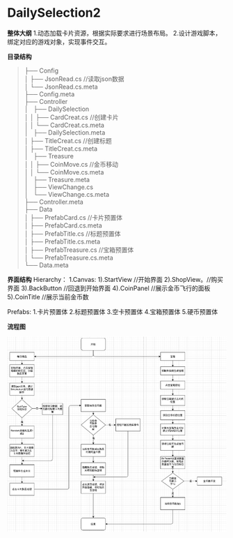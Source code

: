 # DailySelection2

**整体大纲**
 1.动态加载卡片资源，根据实际要求进行场景布局。
 2.设计游戏脚本，绑定对应的游戏对象，实现事件交互。
 
**目录结构**  
>├── Config  
>│   ├── JsonRead.cs  //读取json数据  
>│   └── JsonRead.cs.meta  
>├── Config.meta  
>├── Controller  
>│   ├── DailySelection  
>│   │   ├── CardCreat.cs  //创建卡片  
>│   │   └── CardCreat.cs.meta  
>│   ├── DailySelection.meta  
>│   ├── TitleCreat.cs  //创建标题  
>│   ├── TitleCreat.cs.meta  
>│   ├── Treasure  
>│   │   ├── CoinMove.cs  //金币移动  
>│   │   └── CoinMove.cs.meta  
>│   ├── Treasure.meta  
>│   ├── ViewChange.cs  
>│   └── ViewChange.cs.meta  
>├── Controller.meta  
>├── Data  
>│   ├── PrefabCard.cs //卡片预置体  
>│   ├── PrefabCard.cs.meta  
>│   ├── PrefabTitle.cs //标题预置体  
>│   ├── PrefabTitle.cs.meta  
>│   ├── PrefabTreasure.cs //宝箱预置体  
>│   └── PrefabTreasure.cs.meta  
>└── Data.meta  
 
**界面结构**
  Hierarchy：
    1.Canvas: 
     1).StartView //开始界面
     2).ShopView。//购买界面
     3).BackButton //回退到开始界面
     4).CoinPanel //展示金币飞行的面板
     5).CoinTitle //展示当前金币数
     
  Prefabs: 1.卡片预置体 2.标题预置体 3.空卡预置体 4.宝箱预置体 5.硬币预置体
  
**流程图**  

![image](https://github.com/89trillion-songzhiheng/DailySelection2/blob/main/picture/ProcessPicture.png)
